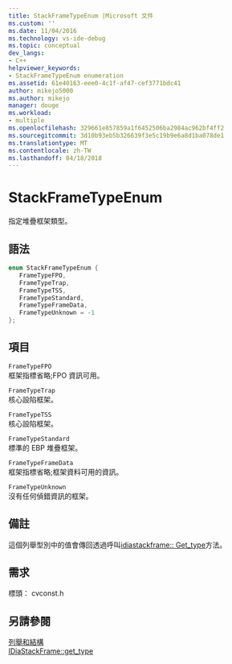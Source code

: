```yaml
---
title: StackFrameTypeEnum |Microsoft 文件
ms.custom: ''
ms.date: 11/04/2016
ms.technology: vs-ide-debug
ms.topic: conceptual
dev_langs:
- C++
helpviewer_keywords:
- StackFrameTypeEnum enumeration
ms.assetid: 61e40163-eee0-4c1f-af47-cef3771bdc41
author: mikejo5000
ms.author: mikejo
manager: douge
ms.workload:
- multiple
ms.openlocfilehash: 329661e857859a1f6452506ba2984ac962bf4ff2
ms.sourcegitcommit: 3d10b93eb5b326639f3e5c19b9e6a8d1ba078de1
ms.translationtype: MT
ms.contentlocale: zh-TW
ms.lasthandoff: 04/18/2018
---
```

# <a name="stackframetypeenum"></a>StackFrameTypeEnum
指定堆疊框架類型。  
  
## <a name="syntax"></a>語法  
  
```C++  
enum StackFrameTypeEnum {  
   FrameTypeFPO,  
   FrameTypeTrap,  
   FrameTypeTSS,  
   FrameTypeStandard,  
   FrameTypeFrameData,  
   FrameTypeUnknown = -1  
};  
```  
  
## <a name="elements"></a>項目  
 `FrameTypeFPO`  
 框架指標省略;FPO 資訊可用。  
  
 `FrameTypeTrap`  
 核心設陷框架。  
  
 `FrameTypeTSS`  
 核心設陷框架。  
  
 `FrameTypeStandard`  
 標準的 EBP 堆疊框架。  
  
 `FrameTypeFrameData`  
 框架指標省略;框架資料可用的資訊。  
  
 `FrameTypeUnknown`  
 沒有任何偵錯資訊的框架。  
  
## <a name="remarks"></a>備註  
 這個列舉型別中的值會傳回透過呼叫[idiastackframe:: Get_type](../../debugger/debug-interface-access/idiastackframe-get-type.md)方法。  
  
## <a name="requirements"></a>需求  
 標頭： cvconst.h  
  
## <a name="see-also"></a>另請參閱  
 [列舉和結構](../../debugger/debug-interface-access/enumerations-and-structures.md)   
 [IDiaStackFrame::get_type](../../debugger/debug-interface-access/idiastackframe-get-type.md)